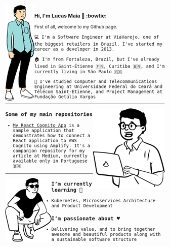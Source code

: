 <img src="https://github.com/lucasluc4/lucasluc4/blob/master/lucarmaia6.svg" height="300px" align="left" /> 

### Hi, I'm Lucas Maia 👋 :bowtie:

First of all, welcome to my Github page.

<samp>
  
:computer:  I'm a Software Engineer at ViaVarejo, one of the biggest retailers in Brazil. I've started my career as a developer in 2013.
  
:house: I'm from Fortaleza, Brazil, but I've already lived in Saint-Étienne 🇫🇷, Curitiba 🇧🇷, and I'm currently living in São Paulo 🇧🇷 

:notebook: I've studied Computer and Telecommunications Engineering at Universidade Federal do Ceará and Télécom Saint-Étienne, and Project Management at Fundação Getúlio Vargas
</samp>
<br />

---

<img src="https://github.com/lucasluc4/lucasluc4/blob/master/lucarmaia4.svg" height="250px" align="right" /> 

### Some of my main repositories

- [My React Cognito App](https://github.com/lucasluc4/my-react-cognito-app) is a sample application that demonstrates how to connect a React application to AWS Cognito using Amplify. It's a companion repository for my article at Medium, currently available only in Portuguese 🇧🇷 

---

<img src="https://github.com/lucasluc4/lucasluc4/blob/master/lucarmaia5.svg" height="200px" align="left" /> 

### I’m currently learning 🌱

- Kubernetes, Microsservices Architecture and Product Development

### I’m passionate about :hearts:

- Delivering value, and to bring together awesome and beautiful products along with a sustainable software structure

<!--
**lucasluc4/lucasluc4** is a ✨ _special_ ✨ repository because its `README.md` (this file) appears on your GitHub profile.

Here are some ideas to get you started:

- 🔭 I’m currently working on ...
- 🌱 I’m currently learning ...
- 👯 I’m looking to collaborate on ...
- 🤔 I’m looking for help with ...
- 💬 Ask me about ...
- 📫 How to reach me: ...
- 😄 Pronouns: ...
- ⚡ Fun fact: ...
-->
